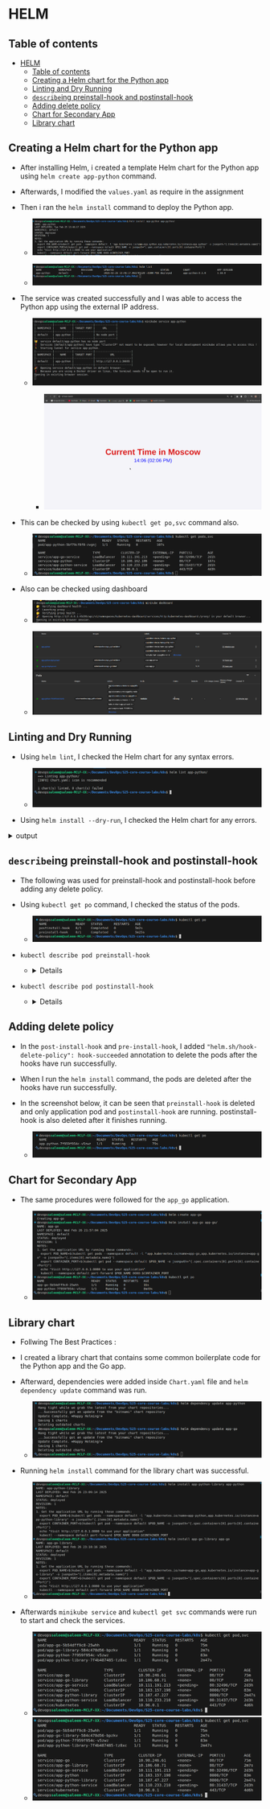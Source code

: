 # HELM

## Table of contents

- [HELM](#helm)
  - [Table of contents](#table-of-contents)
  - [Creating a Helm chart for the Python app](#creating-a-helm-chart-for-the-python-app)
  - [Linting and Dry Running](#linting-and-dry-running)
  - [`describe`ing preinstall-hook and postinstall-hook](describeing-preinstall-hook-and-postinstall-hook)
  - [Adding delete policy](#adding-delete-policy)
  - [Chart for Secondary App](#chart-for-secondary-app)
  - [Library chart](#library-chart)

## Creating a Helm chart for the Python app

- After installing Helm, i created a template Helm chart for the Python app using `helm create app-python` command.

- Afterwards, I modified the `values.yaml` as require in the assignment

- Then i ran the `helm install` command to deploy the Python app.

  - ![helm install](images/create_helm.png)

  - ![helm list](images/helm_list.png)

- The service was created successfully and I was able to access the Python app using the external IP address.

  - ![Minikube Service](images/service.png)

    - ![Minikube Service](images/runnign.png)

- This can be checked by using `kubectl get po,svc` command also.

  - ![kubectl statistic](images/kubectl%20statistics.png)

- Also can be checked using dashboard

  - ![dashboard](images/dashboard_2.png)

  - ![dashboard](images/dashboard.png)

## Linting and Dry Running

- Using `helm lint`, I checked the Helm chart for any syntax errors.
  - ![helm-lint](images/helm_lint.png)

- Using `helm install --dry-run`, I checked the Helm chart for any errors.

<details>
<summary>output</summary>

```cmd

devopssaleem@saleem-MCLF-XX:~/Documents/DevOps/S25-core-course-labs/k8s$ helm install --dry-run helm-hooks app-python
NAME: helm-hooks
LAST DEPLOYED: Wed Feb 26 21:26:46 2025
NAMESPACE: default
STATUS: pending-install
REVISION: 1
HOOKS:
---
# Source: app-python/templates/post-install.yml
apiVersion: v1
kind: Pod
metadata:
   name: postinstall-hook
   annotations:
       "helm.sh/hook": "post-install"
       
spec:
  containers:
  - name: post-install-container
    image: busybox
    imagePullPolicy: Always
    command: ['sh', '-c', 'echo The post-install hook is running && sleep 15' ]
  restartPolicy: Never
  terminationGracePeriodSeconds: 0
---
# Source: app-python/templates/pre-install.yml
apiVersion: v1
kind: Pod
metadata:
   name: preinstall-hook
   annotations:
       "helm.sh/hook": "pre-install"

spec:
  containers:
  - name: pre-install-container
    image: busybox
    imagePullPolicy: IfNotPresent
    command: ['sh', '-c', 'echo The pre-install hook is running && sleep 20' ]
  restartPolicy: Never
  terminationGracePeriodSeconds: 0
---
# Source: app-python/templates/tests/test-connection.yaml
apiVersion: v1
kind: Pod
metadata:
  name: "helm-hooks-app-python-test-connection"
  labels:
    helm.sh/chart: app-python-0.1.0
    app.kubernetes.io/name: app-python
    app.kubernetes.io/instance: helm-hooks
    app.kubernetes.io/version: "1.16.0"
    app.kubernetes.io/managed-by: Helm
  annotations:
    "helm.sh/hook": test
spec:
  containers:
    - name: wget
      image: busybox
      command: ['wget']
      args: ['helm-hooks-app-python:8000']
  restartPolicy: Never
MANIFEST:
---
# Source: app-python/templates/serviceaccount.yaml
apiVersion: v1
kind: ServiceAccount
metadata:
  name: helm-hooks-app-python
  labels:
    helm.sh/chart: app-python-0.1.0
    app.kubernetes.io/name: app-python
    app.kubernetes.io/instance: helm-hooks
    app.kubernetes.io/version: "1.16.0"
    app.kubernetes.io/managed-by: Helm
automountServiceAccountToken: true
---
# Source: app-python/templates/service.yaml
apiVersion: v1
kind: Service
metadata:
  name: helm-hooks-app-python
  labels:
    helm.sh/chart: app-python-0.1.0
    app.kubernetes.io/name: app-python
    app.kubernetes.io/instance: helm-hooks
    app.kubernetes.io/version: "1.16.0"
    app.kubernetes.io/managed-by: Helm
spec:
  type: ClusterIP
  ports:
    - port: 8000
      targetPort: http
      protocol: TCP
      name: http
  selector:
    app.kubernetes.io/name: app-python
    app.kubernetes.io/instance: helm-hooks
---
# Source: app-python/templates/deployment.yaml
apiVersion: apps/v1
kind: Deployment
metadata:
  name: helm-hooks-app-python
  labels:
    helm.sh/chart: app-python-0.1.0
    app.kubernetes.io/name: app-python
    app.kubernetes.io/instance: helm-hooks
    app.kubernetes.io/version: "1.16.0"
    app.kubernetes.io/managed-by: Helm
spec:
  replicas: 1
  selector:
    matchLabels:
      app.kubernetes.io/name: app-python
      app.kubernetes.io/instance: helm-hooks
  template:
    metadata:
      labels:
        helm.sh/chart: app-python-0.1.0
        app.kubernetes.io/name: app-python
        app.kubernetes.io/instance: helm-hooks
        app.kubernetes.io/version: "1.16.0"
        app.kubernetes.io/managed-by: Helm
    spec:
      serviceAccountName: helm-hooks-app-python
      containers:
        - name: app-python
          image: "saleemasekrea/app_python:latest"
          imagePullPolicy: IfNotPresent
          ports:
            - name: http
              containerPort: 8000
              protocol: TCP
          livenessProbe:
            httpGet:
              path: /
              port: http
          readinessProbe:
            httpGet:
              path: /
              port: http

NOTES:
1. Get the application URL by running these commands:
  export POD_NAME=$(kubectl get pods --namespace default -l "app.kubernetes.io/name=app-python,app.kubernetes.io/instance=helm-hooks" -o jsonpath="{.items[0].metadata.name}")
  export CONTAINER_PORT=$(kubectl get pod --namespace default $POD_NAME -o jsonpath="{.spec.containers[0].ports[0].containerPort}")
  echo "Visit http://127.0.0.1:8080 to use your application"
  kubectl --namespace default port-forward $POD_NAME 8080:$CONTAINER_PORT

```

</details>

## `describe`ing preinstall-hook and postinstall-hook

- The following was used for preinstall-hook and postinstall-hook before adding any delete policy.

- Using `kubectl get po` command, I checked the status of the pods.

  - ![kubectl get po](images/helm_get_po.png)

- `kubectl describe pod preinstall-hook`

  - <details>

    ```cmd
    devopssaleem@saleem-MCLF-XX:~/Documents/DevOps/S25-core-course-labs/k8s$ kubectl describe pod preinstall-hook
    Name:             preinstall-hook
    Namespace:        default
    Priority:         0
    Service Account:  default
    Node:             minikube/192.168.49.2
    Start Time:       Wed, 26 Feb 2025 21:25:10 +0300
    Labels:           <none>
    Annotations:      helm.sh/hook: pre-install
    Status:           Succeeded
    IP:               10.244.0.88
    IPs:
      IP:  10.244.0.88
    Containers:
      pre-install-container:
        Container ID:  docker://1c675b5d41a694ce7975087d4ea723d8ccd4fa5a3e3976eef9da3b1b2cbaa0e9
        Image:         busybox
        Image ID:      docker-pullable://busybox@sha256:498a000f370d8c37927118ed80afe8adc38d1edcbfc071627d17b25c88efcab0
        Port:          <none>
        Host Port:     <none>
        Command:
          sh
          -c
          echo The pre-install hook is running && sleep 20
        State:          Terminated
          Reason:       Completed
          Exit Code:    0
          Started:      Wed, 26 Feb 2025 21:25:11 +0300
          Finished:     Wed, 26 Feb 2025 21:25:31 +0300
        Ready:          False
        Restart Count:  0
        Environment:    <none>
        Mounts:
          /var/run/secrets/kubernetes.io/serviceaccount from kube-api-access-blbcg (ro)
    Conditions:
      Type                        Status
      PodReadyToStartContainers   False 
      Initialized                 True 
      Ready                       False 
      ContainersReady             False 
      PodScheduled                True 
    Volumes:
      kube-api-access-blbcg:
        Type:                    Projected (a volume that contains injected data from multiple sources)
        TokenExpirationSeconds:  3607
        ConfigMapName:           kube-root-ca.crt
        ConfigMapOptional:       <nil>
        DownwardAPI:             true
    QoS Class:                   BestEffort
    Node-Selectors:              <none>
    Tolerations:                 node.kubernetes.io/not-ready:NoExecute op=Exists for 300s
                                node.kubernetes.io/unreachable:NoExecute op=Exists for 300s
    Events:
      Type    Reason     Age    From               Message
      ----    ------     ----   ----               -------
      Normal  Scheduled  7m58s  default-scheduler  Successfully assigned default/preinstall-hook to minikube
      Normal  Pulled     7m58s  kubelet            Container image "busybox" already present on machine
      Normal  Created    7m58s  kubelet            Created container: pre-install-container
      Normal  Started    7m58s  kubelet            Started container pre-install-container
    ```

  </details>

- `kubectl describe pod postinstall-hook`

  - <details>

      ```cmd
      devopssaleem@saleem-MCLF-XX:~/Documents/DevOps/S25-core-course-labs/k8s$ kubectl describe pod postinstall-hook
      Name:             postinstall-hook
      Namespace:        default
      Priority:         0
      Service Account:  default
      Node:             minikube/192.168.49.2
      Start Time:       Wed, 26 Feb 2025 21:25:33 +0300
      Labels:           <none>
      Annotations:      helm.sh/hook: post-install
      Status:           Succeeded
      IP:               10.244.0.90
      IPs:
        IP:  10.244.0.90
      Containers:
        post-install-container:
          Container ID:  docker://743f4944d3660b15b2d5d417ac8d9c8ba770e8b513392b7422236c9c93b34a0c
          Image:         busybox
          Image ID:      docker-pullable://busybox@sha256:498a000f370d8c37927118ed80afe8adc38d1edcbfc071627d17b25c88efcab0
          Port:          <none>
          Host Port:     <none>
          Command:
            sh
            -c
            echo The post-install hook is running && sleep 15
          State:          Terminated
            Reason:       Completed
            Exit Code:    0
            Started:      Wed, 26 Feb 2025 21:25:36 +0300
            Finished:     Wed, 26 Feb 2025 21:25:51 +0300
          Ready:          False
          Restart Count:  0
          Environment:    <none>
          Mounts:
            /var/run/secrets/kubernetes.io/serviceaccount from kube-api-access-cvlmz (ro)
      Conditions:
        Type                        Status
        PodReadyToStartContainers   False 
        Initialized                 True 
        Ready                       False 
        ContainersReady             False 
        PodScheduled                True 
      Volumes:
        kube-api-access-cvlmz:
          Type:                    Projected (a volume that contains injected data from multiple sources)
          TokenExpirationSeconds:  3607
          ConfigMapName:           kube-root-ca.crt
          ConfigMapOptional:       <nil>
          DownwardAPI:             true
      QoS Class:                   BestEffort
      Node-Selectors:              <none>
      Tolerations:                 node.kubernetes.io/not-ready:NoExecute op=Exists for 300s
                                  node.kubernetes.io/unreachable:NoExecute op=Exists for 300s
      Events:
        Type    Reason     Age   From               Message
        ----    ------     ----  ----               -------
        Normal  Scheduled  10m   default-scheduler  Successfully assigned default/postinstall-hook to minikube
        Normal  Pulling    10m   kubelet            Pulling image "busybox"
        Normal  Pulled     10m   kubelet            Successfully pulled image "busybox" in 2.894s (2.894s including waiting). Image size: 4269694 bytes.
        Normal  Created    10m   kubelet            Created container: post-install-container
        Normal  Started    10m   kubelet            Started container post-install-container
    ```

    </details>

## Adding delete policy

- In the `post-install-hook` and `pre-install-hook`, I added `"helm.sh/hook-delete-policy": hook-succeeded` annotation to delete the pods after the hooks have run successfully.

- When I run the `helm install` command, the pods are deleted after the hooks have run successfully.

- In the screenshot below, it can be seen that `preinstall-hook` is deleted and only application pod and `postinstall-hook` are running. postinstall-hook is also deleted after it finishes running.

  - ![Delete hook policy](images/delete-hook.png)

## Chart for Secondary App

- The same procedures were followed for the `app_go` application.

  - ![go app](images/helm-go.png)

## Library chart

- Follwing The Best Practices :

- I created a library chart that contains some common boilerplate code for the Python app and the Go app.

- Afterward, dependencies were added inside `Chart.yaml` file and `helm dependency update` command was run.

  - ![Library chart apply](images/Library%20chart%20apply.png)

- Running `helm install` command for the library chart was successful.

  - ![Library chart run](images/Library%20chart%20run.png)

- Afterwards `minikube service` and `kubectl get svc` commands were run to start and check the services.

  - ![Library chart working](images/lib-run.png)
  - ![Library chart working](images/lib-get.png)
